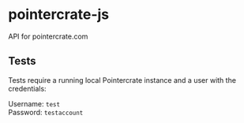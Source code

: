 # pointercrate-js

API for pointercrate.com

## Tests

Tests require a running local Pointercrate instance and a user with the credentials:

Username: `test`  
Password: `testaccount`
